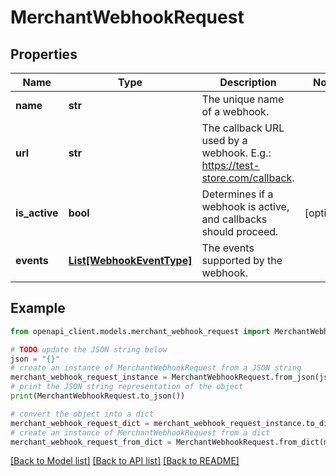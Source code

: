 # MerchantWebhookRequest


## Properties

Name | Type | Description | Notes
------------ | ------------- | ------------- | -------------
**name** | **str** | The unique name of a webhook. | 
**url** | **str** | The callback URL used by a webhook. E.g.: https://test-store.com/callback. | 
**is_active** | **bool** | Determines if a webhook is active, and callbacks should proceed. | [optional] 
**events** | [**List[WebhookEventType]**](WebhookEventType.md) | The events supported by the webhook. | 

## Example

```python
from openapi_client.models.merchant_webhook_request import MerchantWebhookRequest

# TODO update the JSON string below
json = "{}"
# create an instance of MerchantWebhookRequest from a JSON string
merchant_webhook_request_instance = MerchantWebhookRequest.from_json(json)
# print the JSON string representation of the object
print(MerchantWebhookRequest.to_json())

# convert the object into a dict
merchant_webhook_request_dict = merchant_webhook_request_instance.to_dict()
# create an instance of MerchantWebhookRequest from a dict
merchant_webhook_request_from_dict = MerchantWebhookRequest.from_dict(merchant_webhook_request_dict)
```
[[Back to Model list]](../README.md#documentation-for-models) [[Back to API list]](../README.md#documentation-for-api-endpoints) [[Back to README]](../README.md)



